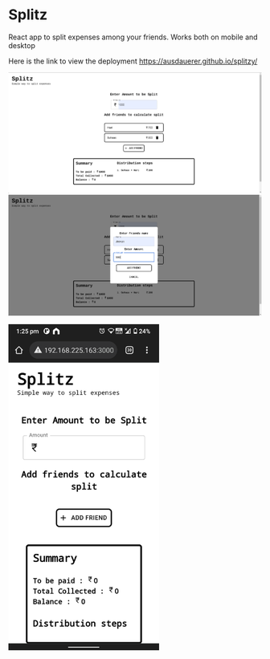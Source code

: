 # Splitz
 React app to split expenses among your friends. Works both on mobile and desktop

Here is the link to view the deployment https://ausdauerer.github.io/splitzy/

![alt text](https://github.com/ausdauerer/splitzy/blob/f16a6c3ca5a0ef3cccf3c0142f2119682a43e724/splitz/images/4.png)
![alt text](https://github.com/ausdauerer/splitzy/blob/f16a6c3ca5a0ef3cccf3c0142f2119682a43e724/splitz/images/5.png)

<img src="https://github.com/ausdauerer/splitzy/blob/08fc5b465bf310e646c2462b876083792c392208/splitz/images/1.png"  width="300" height="650">  


